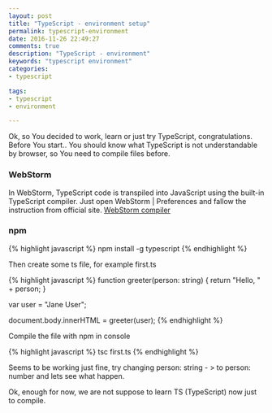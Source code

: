 ```yaml
---
layout: post
title: "TypeScript - environment setup"
permalink: typescript-environment
date: 2016-11-26 22:49:27
comments: true
description: "TypeScript - environment"
keywords: "typescript environment"
categories:
- typescript

tags:
- typescript
- environment

---
```

<p>Ok, so You decided to work, learn or just try TypeScript, congratulations. Before You start..
You should know what TypeScript is not understandable by browser, so You need to compile files before.</p>

<h3>WebStorm</h3>

In WebStorm, TypeScript code is transpiled into JavaScript using the built-in TypeScript compiler.
Just open WebStorm | Preferences and fallow the instruction from official site.
<a href="https://www.jetbrains.com/help/webstorm/2016.3/transpiling-typescript-to-javascript.html">WebStorm compiler</a>

<h3>npm</h3>


{% highlight javascript %}
npm install -g typescript
{% endhighlight %}

Then create some ts file, for example first.ts

{% highlight javascript %}
function greeter(person: string) {
    return "Hello, " + person;
}

var user = "Jane User";

document.body.innerHTML = greeter(user);
{% endhighlight %}

Compile the file with npm in console

{% highlight javascript %}
tsc first.ts
{% endhighlight %}

Seems to be working just fine, try changing person: string - > to person: number and lets see what happen.

Ok, enough for now, we are not suppose to learn TS (TypeScript) now just to compile.



